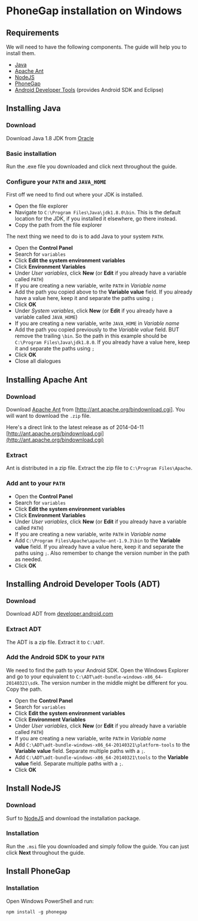 # PhoneGap installation on Windows

## Requirements

We will need to have the following components. The guide will help you to install them.

- [Java](http://java.oracle.com)
- [Apache Ant](http://ant.apache.org/)
- [NodeJS](http://nodejs.org/)
- [PhoneGap](http://www.phonegap.com)
- [Android Developer Tools](http://developer.android.com) (provides Android SDK and Eclipse)

## Installing Java

### Download

Download Java 1.8 JDK from [Oracle](http://www.oracle.com/technetwork/java/javase/downloads/index.html)

### Basic installation

Run the .exe file you downloaded and click next throughout the guide.

### Configure your `PATH` and `JAVA_HOME`

First off we need to find out where your JDK is installed.

- Open the file explorer
- Navigate to `C:\Program Files\Java\jdk1.8.0\bin`. This is the default location for the JDK, if you installed it elsewhere, go there instead.
- Copy the path from the file explorer

The next thing we need to do is to add Java to your system `PATH`.

- Open the **Control Panel**
- Search for `variables`
- Click **Edit the system environment variables**
- Click **Environment Variables**
- Under *User variables*, click **New** (or **Edit** if you already have a variable called `PATH`)
- If you are creating a new variable, write ``PATH`` in *Variable name*
- Add the path you copied above to the **Variable value** field. If you already have a value here, keep it and separate the paths using `;`
- Click **OK**
- Under *System variables*, click **New** (or **Edit** if you already have a variable called `JAVA_HOME`)
- If you are creating a new variable, write ``JAVA_HOME`` in *Variable name*
- Add the path you copied previously to the *Variable value* field. BUT remove the trailing `\bin`. So the path in this example should be `C:\Program Files\Java\jdk1.8.0`. If you already have a value here, keep it and separate the paths using `;`
- Click **OK**
- Close all dialogues

## Installing Apache Ant

### Download

Download [Apache Ant](http://ant.apache.org/) from [http://ant.apache.org/bindownload.cgi]. You will want to download the `.zip` file.

Here's a direct link to the latest release as of 2014-04-11 [http://ant.apache.org/bindownload.cgi](http://ant.apache.org/bindownload.cgi)

### Extract

Ant is distributed in a zip file. Extract the zip file to `C:\Program Files\Apache`.

### Add ant to your `PATH`

- Open the **Control Panel**
- Search for `variables`
- Click **Edit the system environment variables**
- Click **Environment Variables**
- Under *User variables*, click **New** (or **Edit** if you already have a variable called `PATH`)
- If you are creating a new variable, write ``PATH`` in *Variable name*
- Add `C:\Program Files\Apache\apache-ant-1.9.3\bin` to the **Variable value** field. If you already have a value here, keep it and separate the paths using `;`. Also remember to change the version number in the path as needed.
- Click **OK**

## Installing Android Developer Tools (ADT)

### Download

Download ADT from [developer.android.com](http://developer.android.com/sdk/index.html)

### Extract ADT

The ADT is a zip file. Extract it to `C:\ADT`.

### Add the Android SDK to your `PATH`

We need to find the path to your Android SDK. Open the Windows Explorer and go to your equivalent to `C:\ADT\adt-bundle-windows-x86_64-20140321\sdk`. The version number in the middle might be different for you. Copy the path.

- Open the **Control Panel**
- Search for `variables`
- Click **Edit the system environment variables**
- Click **Environment Variables**
- Under *User variables*, click **New** (or **Edit** if you already have a variable called `PATH`)
- If you are creating a new variable, write ``PATH`` in *Variable name*
- Add `C:\ADT\adt-bundle-windows-x86_64-20140321\platform-tools` to the **Variable value** field. Separate multiple paths with a `;`.
- Add `C:\ADT\adt-bundle-windows-x86_64-20140321\tools` to the **Variable value** field. Separate multiple paths with a `;`.
- Click **OK**

## Install NodeJS

### Download

Surf to [NodeJS](http://nodejs.org/) and download the installation package.

### Installation

Run the `.msi` file you downloaded and simply follow the guide. You can just click **Next** throughout the guide.

## Install PhoneGap

### Installation

Open Windows PowerShell and run:

    npm install -g phonegap
